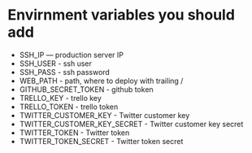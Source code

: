 # Envirnment variables you should add

* SSH_IP — production server IP
* SSH_USER - ssh user
* SSH_PASS - ssh password
* WEB_PATH - path, where to deploy with trailing /
* GITHUB_SECRET_TOKEN - github token
* TRELLO_KEY - trello key
* TRELLO_TOKEN - trello token
* TWITTER_CUSTOMER_KEY - Twitter customer key
* TWITTER_CUSTOMER_KEY_SECRET - Twitter customer key secret
* TWITTER_TOKEN - Twitter token
* TWITTER_TOKEN_SECRET - Twitter token secret